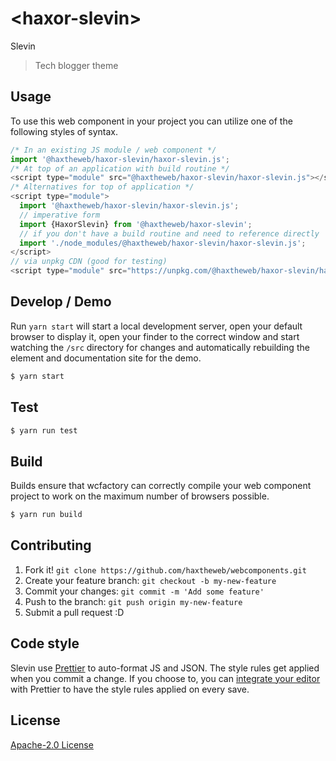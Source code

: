 # &lt;haxor-slevin&gt;

Slevin
> Tech blogger theme

## Usage
To use this web component in your project you can utilize one of the following styles of syntax.

```js
/* In an existing JS module / web component */
import '@haxtheweb/haxor-slevin/haxor-slevin.js';
/* At top of an application with build routine */
<script type="module" src="@haxtheweb/haxor-slevin/haxor-slevin.js"></script>
/* Alternatives for top of application */
<script type="module">
  import '@haxtheweb/haxor-slevin/haxor-slevin.js';
  // imperative form
  import {HaxorSlevin} from '@haxtheweb/haxor-slevin';
  // if you don't have a build routine and need to reference directly
  import './node_modules/@haxtheweb/haxor-slevin/haxor-slevin.js';
</script>
// via unpkg CDN (good for testing)
<script type="module" src="https://unpkg.com/@haxtheweb/haxor-slevin/haxor-slevin.js"></script>
```

## Develop / Demo
Run `yarn start` will start a local development server, open your default browser to display it, open your finder to the correct window and start watching the `/src` directory for changes and automatically rebuilding the element and documentation site for the demo.
```bash
$ yarn start
```

## Test

```bash
$ yarn run test
```

## Build
Builds ensure that wcfactory can correctly compile your web component project to
work on the maximum number of browsers possible.
```bash
$ yarn run build
```

## Contributing

1. Fork it! `git clone https://github.com/haxtheweb/webcomponents.git`
2. Create your feature branch: `git checkout -b my-new-feature`
3. Commit your changes: `git commit -m 'Add some feature'`
4. Push to the branch: `git push origin my-new-feature`
5. Submit a pull request :D

## Code style

Slevin  use [Prettier][prettier] to auto-format JS and JSON.  The style rules get applied when you commit a change.  If you choose to, you can [integrate your editor][prettier-ed] with Prettier to have the style rules applied on every save.

[prettier]: https://github.com/prettier/prettier/
[prettier-ed]: https://github.com/prettier/prettier/#editor-integration
[polyserve]: https://github.com/Polymer/polyserve
[web-component-tester]: https://github.com/Polymer/web-component-tester

## License
[Apache-2.0 License](http://opensource.org/licenses/Apache-2.0)